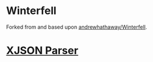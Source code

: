 # Winterfell

Forked from and based upon [andrewhathaway/Winterfell](https://github.com/andrewhathaway/Winterfell).

# [XJSON Parser](./XJSON)
